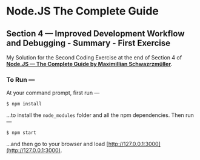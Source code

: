 # Node.JS The Complete Guide

## Section 4 — Improved Development Workflow and Debugging - Summary - First Exercise

My Solution for the Second Coding Exercise at the end of Section 4 of **[Node.JS — The Complete Guide by Maximillian Schwazrzmüller](https://www.udemy.com/course/nodejs-the-complete-guide/)**.

### To Run —

At your command prompt, first run —

```
$ npm install
```

...to install the `node_modules` folder and all the npm dependencies. Then run —

```
$ npm start
```

...and then go to your browser and load [http://127.0.0.1:3000](http://127.0.0.1:3000).